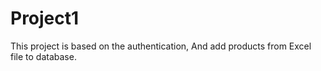 # Project1
This project is based on the authentication,
And add products from Excel file to database.
